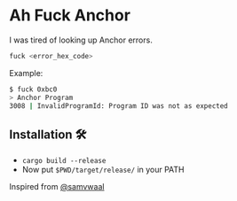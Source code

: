 # Ah Fuck Anchor

I was tired of looking up Anchor errors.

```bash
fuck <error_hex_code>
```

Example:

```bash
$ fuck 0xbc0
> Anchor Program
3008 | InvalidProgramId: Program ID was not as expected
```

## Installation 🛠 
- ```cargo build --release```
- Now put `$PWD/target/release/` in your PATH

Inspired from [@samvwaal](https://twitter.com/samvwaal)

